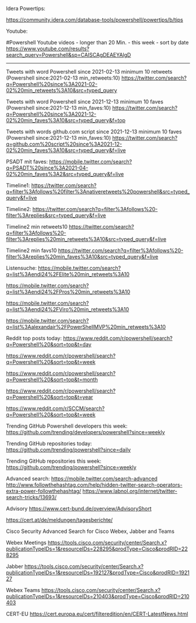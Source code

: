 Idera Powertips:

https://community.idera.com/database-tools/powershell/powertips/b/tips


Youtube:

#Powershell Youtube videos - longer than 20 Min. - this week - sort by date
https://www.youtube.com/results?search_query=Powershell&sp=CAISCAgDEAEYAlgD

--------------------------------------------------------------------------------------------------------------------

Tweets with word Powershell since 2021-02-13 minimum 10 retweets (Powershell since:2021-02-13 min_retweets:10)
https://twitter.com/search?q=Powershell%20since%3A2021-02-02%20min_retweets%3A10&src=typed_query

Tweets with word Powershell since 2021-12-13 minimum 10 faves (Powershell since:2021-12-13 min_faves:10)
https://twitter.com/search?q=Powershell%20since%3A2021-12-02%20min_faves%3A10&src=typed_query&f=top

Tweets with words github.com script since 2021-12-13 minimum 10 faves (Powershell since:2021-12-13 min_faves:10)
https://twitter.com/search?q=github.com%20script%20since%3A2021-12-02%20min_faves%3A10&src=typed_query&f=live

PSADT mit faves:
https://mobile.twitter.com/search?q=PSADT%20since%3A2021-04-02%20min_faves%3A2&src=typed_query&f=live

Timeline1:
https://twitter.com/search?q=filter%3Afollows%20filter%3Anativeretweets%20powershell&src=typed_query&f=live

Timeline2:
https://twitter.com/search?q=filter%3Afollows%20-filter%3Areplies&src=typed_query&f=live

Timeline2 min retweets10
https://twitter.com/search?q=filter%3Afollows%20-filter%3Areplies%20min_retweets%3A10&src=typed_query&f=live

Timeline2 min favs10
https://twitter.com/search?q=filter%3Afollows%20-filter%3Areplies%20min_faves%3A10&src=typed_query&f=live

Listensuche:
https://mobile.twitter.com/search?q=list%3Aendi24%2FElite%20min_retweets%3A10

https://mobile.twitter.com/search?q=list%3Aendi24%2FPros%20min_retweets%3A10

https://mobile.twitter.com/search?q=list%3Aendi24%2FViro%20min_retweets%3A10

https://mobile.twitter.com/search?q=list%3Aalexandair%2FPowerShellMVP%20min_retweets%3A10

Reddit top posts today:
https://www.reddit.com/r/powershell/search?q=Powershell%20&sort=top&t=day

https://www.reddit.com/r/powershell/search?q=Powershell%20&sort=top&t=week

https://www.reddit.com/r/powershell/search?q=Powershell%20&sort=top&t=month

https://www.reddit.com/r/powershell/search?q=Powershell%20&sort=top&t=year

https://www.reddit.com/r/SCCM/search?q=Powershell%20&sort=top&t=week


Trending GitHub Powershell developers this week:
https://github.com/trending/developers/powershell?since=weekly

Trending GitHub repositories today:
https://github.com/trending/powershell?since=daily

Trending GitHub repositories this week:
https://github.com/trending/powershell?since=weekly

Advanced search:
https://mobile.twitter.com/search-advanced
http://www.followthehashtag.com/help/hidden-twitter-search-operators-extra-power-followthehashtag/
https://www.labnol.org/internet/twitter-search-tricks/13693/

Advisory 
https://www.cert-bund.de/overview/AdvisoryShort

https://cert.at/de/meldungen/tagesberichte/

Cisco Security Advanced Search for 
Cisco Webex, Jabber and Teams 

Webex Meetings
https://tools.cisco.com/security/center/Search.x?publicationTypeIDs=1&resourceIDs=228295&prodType=Cisco&prodRID=228295

Jabber
https://tools.cisco.com/security/center/Search.x?publicationTypeIDs=1&resourceIDs=192127&prodType=Cisco&prodRID=192127

Webex Teams
https://tools.cisco.com/security/center/Search.x?publicationTypeIDs=1&resourceIDs=210403&prodType=Cisco&prodRID=210403

CERT-EU
https://cert.europa.eu/cert/filteredition/en/CERT-LatestNews.html

